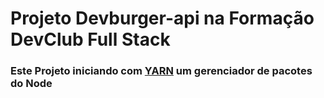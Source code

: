 <h1>Projeto Devburger-api na Formação DevClub Full Stack</h1>
<h3>Este Projeto iniciando com <a href="https://yarnpkg.com/" target="_blank">YARN</a> um gerenciador de pacotes do Node</h3>
